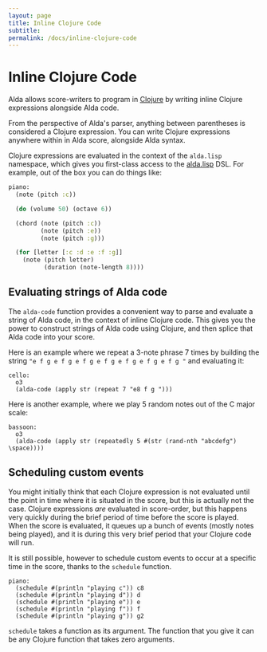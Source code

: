 ```yaml
---
layout: page
title: Inline Clojure Code
subtitle: 
permalink: /docs/inline-clojure-code
---
```


# Inline Clojure Code

Alda allows score-writers to program in [Clojure](http://www.clojure.org) by writing inline Clojure expressions alongside Alda code.

From the perspective of Alda's parser, anything between parentheses is considered a Clojure expression. You can write Clojure expressions anywhere within in Alda score, alongside Alda syntax.

Clojure expressions are evaluated in the context of the `alda.lisp` namespace, which gives you first-class access to the [alda.lisp](../docs/alda-lisp) DSL. For example, out of the box you can do things like:

```clojure
piano:
  (note (pitch :c))

  (do (volume 50) (octave 6))

  (chord (note (pitch :c))
         (note (pitch :e))
         (note (pitch :g)))

  (for [letter [:c :d :e :f :g]]
    (note (pitch letter)
          (duration (note-length 8))))
```

## Evaluating strings of Alda code

The `alda-code` function provides a convenient way to parse and evaluate a string of Alda code, in the context of inline Clojure code. This gives you the power to construct strings of Alda code using Clojure, and then splice that Alda code into your score.

Here is an example where we repeat a 3-note phrase 7 times by building the string `"e f g e f g e f g e f g e f g e f g e f g "` and evaluating it:

```
cello:
  o3
  (alda-code (apply str (repeat 7 "e8 f g ")))
```

Here is another example, where we play 5 random notes out of the C major scale:

```
bassoon:
  o3
  (alda-code (apply str (repeatedly 5 #(str (rand-nth "abcdefg") \space))))
```

## Scheduling custom events

You might initially think that each Clojure expression is not evaluated until the point in time where it is situated in the score, but this is actually not the case. Clojure expressions *are* evaluated in score-order, but this happens very quickly during the brief period of time before the score is played. When the score is evaluated, it queues up a bunch of events (mostly notes being played), and it is during this very brief period that your Clojure code will run.

It is still possible, however to schedule custom events to occur at a specific time in the score, thanks to the `schedule` function.

```
piano:
  (schedule #(println "playing c")) c8
  (schedule #(println "playing d")) d
  (schedule #(println "playing e")) e
  (schedule #(println "playing f")) f
  (schedule #(println "playing g")) g2
```

`schedule` takes a function as its argument. The function that you give it can be any Clojure function that takes zero arguments.
